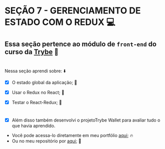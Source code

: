 # SEÇÃO 7 - GERENCIAMENTO DE ESTADO COM O REDUX :computer:

## Essa seção pertence ao módulo de `front-end` do curso da [Trybe](https://www.betrybe.com/) :green_heart:
#

Nessa seção aprendi sobre: :arrow_down:

- [x] O estado global da aplicação; :rocket:

- [x] Usar o Redux no React; :rocket:

- [x] Testar o React-Redux; :rocket:
#

- [x] Além disso também desenvolvi o projetoTrybe Wallet para avaliar tudo o que havia aprendido.

- Você pode acessa-lo diretamente em meu portfólio [aqui](); :fire:
- Ou no meu repositório por [aqui](); :memo:

#
